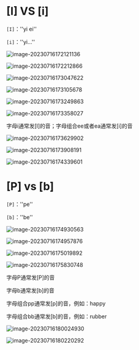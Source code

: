 # [I] VS [i]

`[I]`：''yi ei''

`[i]`：''yi...''

![image-20230716172121136](assets/02-A.Big.Piece.of.Pizza！/image-20230716172121136.png)

![image-20230716172212866](assets/02-A.Big.Piece.of.Pizza！/image-20230716172212866.png)

![image-20230716173047622](assets/02-A.Big.Piece.of.Pizza！/image-20230716173047622.png)

![image-20230716173105678](assets/02-A.Big.Piece.of.Pizza！/image-20230716173105678.png)

![image-20230716173249863](assets/02-A.Big.Piece.of.Pizza！/image-20230716173249863.png)

![image-20230716173358027](assets/02-A.Big.Piece.of.Pizza！/image-20230716173358027.png)

字母i通常发[I]的音；字母组合ee或者ea通常发[i]的音

![image-20230716173629902](assets/02-A.Big.Piece.of.Pizza！/image-20230716173629902.png)

![image-20230716173908191](assets/02-A.Big.Piece.of.Pizza！/image-20230716173908191.png)

![image-20230716174339601](assets/02-A.Big.Piece.of.Pizza！/image-20230716174339601.png)

# [P] vs [b]

`[P]`：''pe''

`[b]`：''be''

![image-20230716174930563](assets/02-A.Big.Piece.of.Pizza！/image-20230716174930563.png)

![image-20230716174957876](assets/02-A.Big.Piece.of.Pizza！/image-20230716174957876.png)

![image-20230716175019892](assets/02-A.Big.Piece.of.Pizza！/image-20230716175019892.png)

![image-20230716175830748](assets/02-A.Big.Piece.of.Pizza！/image-20230716175830748.png)

字母P通常发[P]的音

字母b通常发[b]的音

字母组合pp通常发[p]的音，例如：happy

字母组合bb通常发[b]的音，例如：rubber

![image-20230716180024930](assets/02-A.Big.Piece.of.Pizza！/image-20230716180024930.png)

![image-20230716180220292](assets/02-A.Big.Piece.of.Pizza！/image-20230716180220292.png)